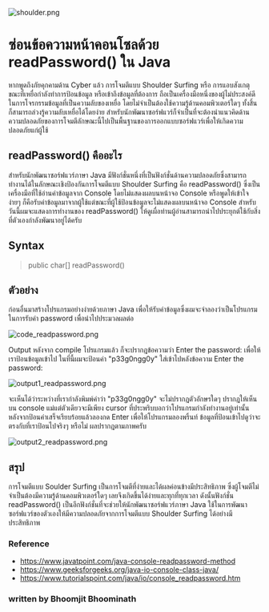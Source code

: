 ![shoulder.png](https://peegonggoy.github.io/Code4SecWeek/PicCode4Sec/shoulder.png)

# ซ่อนข้อความหน้าคอนโซลด้วย readPassword() ใน Java
หากพูดถึงภัยคุกคามด้าน Cyber แล้ว การโจมตีแบบ Shoulder Surfing หรือ การแอบสังเกตุขณะที่เหยื่อกำลังทำการป้อนข้อมูล หรือเข้าถึงข้อมูลที่ต้องการ ถือเป็นเครื่องมือหนึ่งของผู้ไม่ประสงค์ดี ในการโจรกรรมข้อมูลที่เป็นความลับของเหยื่อ โดยไม่จำเป็นต้องใช้ความรู้ด้านคอมพิวเตอร์ใดๆ ทั้งสิ้น ก็สามารถล่วงรู้ความลับเหยื่อได้โดยง่าย สำหรับนักพัฒนาซอร์ฟแวร์ก็จำเป็นที่จะต้องนำแนวคิดด้านความปลอดภัยของการโจมตีลักษณะนี้ไปเป็นพื้นฐานของการออกแบบซอร์ฟแวร์เพื่อให้เกิดความปลอดภัยแก่ผู้ใช้
## readPassword() คืออะไร
สำหรับนักพัฒนาซอร์ฟแวร์ภาษา Java มีฟังก์ชั่นหนึ่งที่เป็นฟังก์ชั่นด้านความปลอดภัยซึ่งสามารถทำงานได้ในลักษณะเชิงป้องกันการโจมตีแบบ Shoulder Surfing คือ readPassword() ซึ่งเป็นเครื่องมือที่ใช้อ่านค่าข้อมูลจาก Console โดยไม่แสดงผลบนหน้าจอ Console หรือพูดให้เข้าใจง่ายๆ ก็คือรับค่าข้อมูลมาจากผู้ใช้แต่ขณะที่ผู้ใช้ป้อนข้อมูลจะไม่แสดงผลบนหน้าจอ Console สำหรับวันนี้ผมจะแสดงการทำงานของ readPassword() ให้ดูเผื่อท่านผู้อ่านสามารถนำไปประยุกต์ใช้กับสิ่งที่ตัวเองกำลังพัฒนาอยู่ได้ครับ

## Syntax
> public char[] readPassword() 

## ตัวอย่าง
ก่อนอื่นมาสร้างโปรแกรมอย่างง่ายด้วยภาษา Java เพื่อให้รับค่าข้อมูลซึ่งผมจะจำลองว่าเป็นโปรแกรมในการรับค่า password เพื่อนำไปประมวลผลต่อ

![code_readpassword.png](https://peegonggoy.github.io/Code4SecWeek/PicCode4Sec/code_readpassword.png)

Output หลังจาก compile โปรแกรมแล้ว ก็จะปรากฎข้อความว่า Enter the password: เพื่อให้เราป้อนข้อมูลเข้าไป ในที่นี้ผมจะป้อนค่า "p33g0ngg0y" ใส่เข้าไปหลังข้อความ Enter the password:

![output1_readpassword.png](https://peegonggoy.github.io/Code4SecWeek/PicCode4Sec/output1_readpassword.png)

จะเห็นได้ว่าระหว่างที่เรากำลังพิมพ์คำว่า "p33g0ngg0y" จะไม่ปรากฎตัวอักษรใดๆ ปรากฎให้เห็นบน console แม่แต่ตัวเดียวจะมีเพียง cursor ที่ประพริบบอกว่าโปรแกรมกำลังทำงานอยู่เท่านั้น หลังจากป้อนค่าเสร็จเรียบร้อยแล้วลองกด Enter เพื่อให้โปรแกรมลองพริ้นท์ ข้อมูลที่ป้อนเข้าไปดูว่าจะตรงกับที่เราป้อนไปจริงๆ หรือไม่ ผลปรากฎตามภาพครับ

![output2_readpassword.png](https://peegonggoy.github.io/Code4SecWeek/PicCode4Sec/output2_readpassword.png)

## สรุป
การโจมตีแบบ Soulder Surfing เป็นการโจมตีที่ง่ายและได้ผลค่อนข้างมีประสิทธิภาพ ซึ่งผู้โจมตีไม่จำเป็นต้องมีความรู้ด้านคอมพิวเตอร์ใดๆ เลยจึงเกิดขึ้นได้ง่ายและทุกที่ทุกเวลา ดังนั้นฟังก์ชั่น readPassword() เป็นอีกฟังก์ชั่นที่จะช่วยให้นักพัฒนาซอร์ฟแวร์ภาษา Java ใช้ในการพัฒนาซอร์ฟแวร์ของตัวเองให้มีความปลอดภัยจากการโจมตีแบบ Shoulder Surfing ได้อย่างมีประสิทธิภาพ



### Reference
* https://www.javatpoint.com/java-console-readpassword-method
* https://www.geeksforgeeks.org/java-io-console-class-java/
* https://www.tutorialspoint.com/java/io/console_readpassword.htm

### written by Bhoomjit Bhoominath